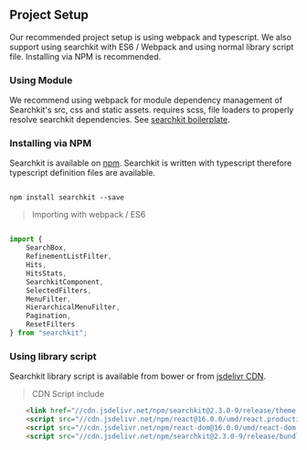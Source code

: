 ## Project Setup
Our recommended project setup is using webpack and typescript. We also support using searchkit with ES6 / Webpack and using normal library script file. Installing via NPM is recommended.

### Using Module
We recommend using webpack for module dependency management of Searchkit's src, css and static assets. requires scss, file loaders to properly resolve searchkit dependencies. See [searchkit boilerplate](https://github.com/searchkit/searchkit-examples).

### Installing via NPM
Searchkit is available on [npm](http://npmjs.com/package/searchkit). Searchkit is written with typescript therefore typescript definition files are available.

<code>
npm install searchkit --save
</code>

> Importing with webpack / ES6

```js

import {
	SearchBox,
	RefinementListFilter,
	Hits,
	HitsStats,
	SearchkitComponent,
	SelectedFilters,
	MenuFilter,
	HierarchicalMenuFilter,
	Pagination,
	ResetFilters
} from "searchkit";

```

### Using library script
Searchkit library script is available from bower or from [jsdelivr CDN](https://www.jsdelivr.com/package/npm/searchkit?path=release).

> CDN Script include

```html
	<link href="//cdn.jsdelivr.net/npm/searchkit@2.3.0-9/release/theme.css" rel="stylesheet"/>
	<script src="//cdn.jsdelivr.net/npm/react@16.0.0/umd/react.production.min.js"></script>
	<script src="//cdn.jsdelivr.net/npm/react-dom@16.0.0/umd/react-dom.production.min.js"></script>
	<script src="//cdn.jsdelivr.net/npm/searchkit@2.3.0-9/release/bundle.js"></script>
```
